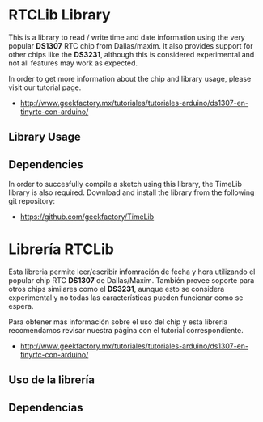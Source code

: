 RTCLib Library
====

This is a library to read / write time and date information using the very popular **DS1307** RTC chip from Dallas/maxim. It also provides support for other chips like the **DS3231**, although this is considered experimental and not all features may work as expected.

In order to get more information about the chip and library usage, please visit our tutorial page.

* http://www.geekfactory.mx/tutoriales/tutoriales-arduino/ds1307-en-tinyrtc-con-arduino/

Library Usage
----


Dependencies
----
In order to succesfully compile a sketch using this library, the TimeLib library is also required. Download and install the library from the following git repository:

* https://github.com/geekfactory/TimeLib

Librería RTCLib
====
Esta libreria permite leer/escribir infomración de fecha y hora utilizando el popular chip RTC **DS1307** de Dallas/Maxim. También provee soporte para otros chips similares como el **DS3231**, aunque esto se considera experimental y no todas las características pueden funcionar como se espera.

Para obtener más información sobre el uso del chip y esta librería recomendamos revisar nuestra página con el tutorial correspondiente.

* http://www.geekfactory.mx/tutoriales/tutoriales-arduino/ds1307-en-tinyrtc-con-arduino/

Uso de la librería
----

Dependencias
----

